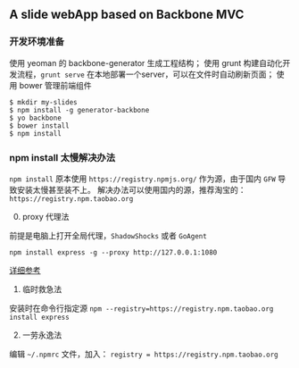 ## A slide webApp based on Backbone MVC

### 开发环境准备

使用 yeoman 的 backbone-generator 生成工程结构；
使用 grunt 构建自动化开发流程，`grunt serve` 在本地部署一个server，可以在文件时自动刷新页面；
使用 bower 管理前端组件

```shell
$ mkdir my-slides
$ npm install -g generator-backbone
$ yo backbone
$ bower install
$ npm install
```

### npm install 太慢解决办法
`npm install` 原本使用 `https://registry.npmjs.org/` 作为源，由于国内 `GFW` 导致安装太慢甚至装不上。
解决办法可以使用国内的源，推荐淘宝的：`https://registry.npm.taobao.org`

0. proxy 代理法

前提是电脑上打开全局代理，`ShadowShocks` 或者 `GoAgent`

`npm install express -g --proxy http://127.0.0.1:1080`

[详细参考](http://my.oschina.net/deathdealer/blog/208919)

1. 临时救急法

安装时在命令行指定源
`npm --registry=https://registry.npm.taobao.org install express`

2. 一劳永逸法

编辑 `~/.npmrc` 文件，加入：
`registry = https://registry.npm.taobao.org`
